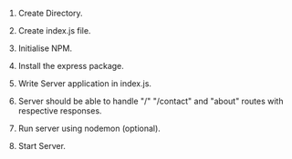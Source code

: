 1. Create Directory.

2. Create index.js file.

3. Initialise NPM.

4. Install the express package.

5. Write Server application in index.js.

6. Server should be able to handle "/" "/contact"  and "about" routes with respective responses.

7. Run server using nodemon (optional). 

8. Start Server.